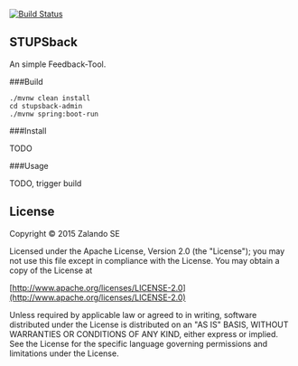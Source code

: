 [![Build Status](https://travis-ci.org/zalando-stups/stupsback-admin.svg?branch=master)](https://travis-ci.org/zalando-stups/stupsback-admin)

## STUPSback

An simple Feedback-Tool.

###Build

    ./mvnw clean install
    cd stupsback-admin
    ./mvnw spring:boot-run

###Install

TODO

###Usage

TODO, trigger build


## License

Copyright © 2015 Zalando SE

Licensed under the Apache License, Version 2.0 (the "License");
you may not use this file except in compliance with the License.
You may obtain a copy of the License at

   [http://www.apache.org/licenses/LICENSE-2.0](http://www.apache.org/licenses/LICENSE-2.0)

Unless required by applicable law or agreed to in writing, software
distributed under the License is distributed on an "AS IS" BASIS,
WITHOUT WARRANTIES OR CONDITIONS OF ANY KIND, either express or implied.
See the License for the specific language governing permissions and
limitations under the License.
